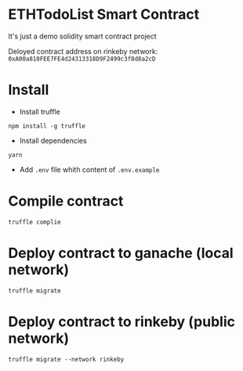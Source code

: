 # ETHTodoList Smart Contract

It's just a demo solidity smart contract project

Deloyed contract address on rinkeby network: `0xA00a810FEE7FE4d24313318D9F2499c3f8d8a2cD`

# Install

- Install truffle

`npm install -g truffle`

- Install dependencies 

`yarn`

- Add `.env` file whith content of `.env.example`

# Compile contract

`truffle complie`

# Deploy contract to ganache (local network)

`truffle migrate`

# Deploy contract to rinkeby (public network)

`truffle migrate --network rinkeby`
